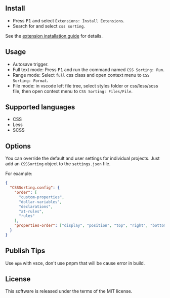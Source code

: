 ## Install

  * Press <kbd>F1</kbd> and select `Extensions: Install Extensions`.
  * Search for and select `css sorting`.

See the [extension installation guide](https://code.visualstudio.com/docs/editor/extension-gallery) for details.

## Usage

- Autosave trigger.
- Full text mode: Press <kbd>F1</kbd> and run the command named `CSS Sorting: Run`.
- Range mode: Select `full` css class and open context menu to `CSS Sorting: Format`.
- File mode: in vscode left file tree, select styles folder or css/less/scss file, then open context menu to `CSS Sorting: Files/File`.

## Supported languages

* CSS
* Less
* SCSS

## Options

You can override the default and user settings for individual projects. Just add an `CSSSorting` object to the `settings.json` file.

For example:

```json
{
  "CSSSorting.config": {
    "order": [
      "custom-properties",
      "dollar-variables",
      "declarations",
      "at-rules",
      "rules"
    ],
    "properties-order": ["display", "position", "top", "right", "bottom", "left"]
  }
}
```

## Publish Tips

Use `npm` with vsce, don't use pnpm that will be cause error in build.


## License

This software is released under the terms of the MIT license.
